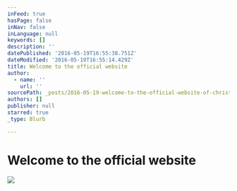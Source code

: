 ```yaml
---
inFeed: true
hasPage: false
inNav: false
inLanguage: null
keywords: []
description: ''
datePublished: '2016-05-19T16:55:38.751Z'
dateModified: '2016-05-19T16:55:14.429Z'
title: Welcome to the official website
author:
  - name: ''
    url: ''
sourcePath: _posts/2016-05-19-welcome-to-the-official-website-of-christian-schumann.md
authors: []
publisher: null
starred: true
_type: Blurb

---
```

# Welcome to the official website
![](https://the-grid-user-content.s3-us-west-2.amazonaws.com/881152bc-adc0-4b6f-aa6d-b905a0a51d47.png)